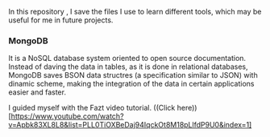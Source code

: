 In this repository , I save the files I use to learn different tools, which may
be useful for me in future projects.

### MongoDB
	
It is a NoSQL database system oriented to open source documentation.
Instead of daving the data in tables, as it is done in relational databases, 
MongoDB saves BSON data structres (a specification similar to JSON) with
dinamic scheme, making the integration of the data in certain applications 
easier and faster.

I guided myself with the Fazt video tutorial. ((Click here))[https://www.youtube.com/watch?v=Apbk83XL8L8&list=PLL0TiOXBeDaj94IqckOt8M18pLlfdP9U0&index=1]
